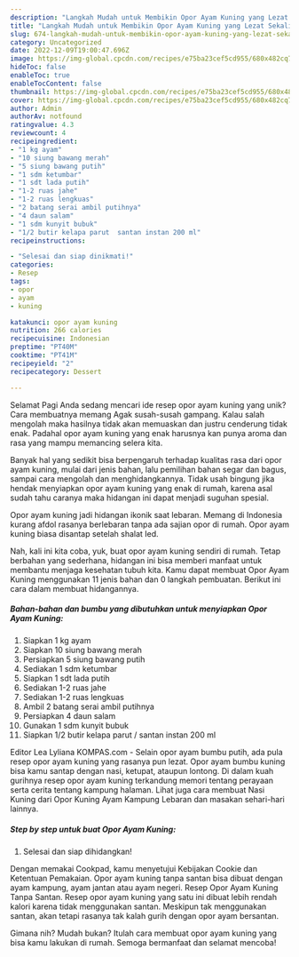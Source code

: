 ```yaml
---
description: "Langkah Mudah untuk Membikin Opor Ayam Kuning yang Lezat Sekali, Lezat"
title: "Langkah Mudah untuk Membikin Opor Ayam Kuning yang Lezat Sekali, Lezat"
slug: 674-langkah-mudah-untuk-membikin-opor-ayam-kuning-yang-lezat-sekali-lezat
category: Uncategorized
date: 2022-12-09T19:00:47.696Z
image: https://img-global.cpcdn.com/recipes/e75ba23cef5cd955/680x482cq70/opor-ayam-kuning-foto-resep-utama.jpg
hideToc: false
enableToc: true
enableTocContent: false
thumbnail: https://img-global.cpcdn.com/recipes/e75ba23cef5cd955/680x482cq70/opor-ayam-kuning-foto-resep-utama.jpg
cover: https://img-global.cpcdn.com/recipes/e75ba23cef5cd955/680x482cq70/opor-ayam-kuning-foto-resep-utama.jpg
author: Admin
authorAv: notfound
ratingvalue: 4.3
reviewcount: 4
recipeingredient:
- "1 kg ayam"
- "10 siung bawang merah"
- "5 siung bawang putih"
- "1 sdm ketumbar"
- "1 sdt lada putih"
- "1-2 ruas jahe"
- "1-2 ruas lengkuas"
- "2 batang serai ambil putihnya"
- "4 daun salam"
- "1 sdm kunyit bubuk"
- "1/2 butir kelapa parut  santan instan 200 ml"
recipeinstructions:

- "Selesai dan siap dinikmati!"
categories:
- Resep
tags:
- opor
- ayam
- kuning

katakunci: opor ayam kuning 
nutrition: 266 calories
recipecuisine: Indonesian
preptime: "PT40M"
cooktime: "PT41M"
recipeyield: "2"
recipecategory: Dessert

---
```



Selamat Pagi Anda sedang mencari ide resep opor ayam kuning yang unik? Cara membuatnya memang Agak susah-susah gampang. Kalau salah mengolah maka hasilnya tidak akan memuaskan dan justru cenderung tidak enak. Padahal opor ayam kuning yang enak harusnya kan punya aroma dan rasa yang mampu memancing selera kita.


Banyak hal yang sedikit bisa berpengaruh terhadap kualitas rasa dari opor ayam kuning, mulai dari jenis bahan, lalu pemilihan bahan segar dan bagus, sampai cara mengolah dan menghidangkannya. Tidak usah bingung jika hendak menyiapkan opor ayam kuning yang enak di rumah, karena asal sudah tahu caranya maka hidangan ini dapat menjadi suguhan spesial.

Opor ayam kuning jadi hidangan ikonik saat lebaran. Memang di Indonesia kurang afdol rasanya berlebaran tanpa ada sajian opor di rumah. Opor ayam kuning biasa disantap setelah shalat Ied.


Nah, kali ini kita coba, yuk, buat opor ayam kuning sendiri di rumah. Tetap berbahan yang sederhana, hidangan ini bisa memberi manfaat untuk membantu menjaga kesehatan tubuh kita. Kamu dapat membuat Opor Ayam Kuning menggunakan 11 jenis bahan dan 0 langkah pembuatan. Berikut ini cara dalam membuat hidangannya.

<!--inarticleads1-->

##### Bahan-bahan dan bumbu yang dibutuhkan untuk menyiapkan Opor Ayam Kuning:

1. Siapkan 1 kg ayam
1. Siapkan 10 siung bawang merah
1. Persiapkan 5 siung bawang putih
1. Sediakan 1 sdm ketumbar
1. Siapkan 1 sdt lada putih
1. Sediakan 1-2 ruas jahe
1. Sediakan 1-2 ruas lengkuas
1. Ambil 2 batang serai ambil putihnya
1. Persiapkan 4 daun salam
1. Gunakan 1 sdm kunyit bubuk
1. Siapkan 1/2 butir kelapa parut / santan instan 200 ml


Editor Lea Lyliana KOMPAS.com - Selain opor ayam bumbu putih, ada pula resep opor ayam kuning yang rasanya pun lezat. Opor ayam bumbu kuning bisa kamu santap dengan nasi, ketupat, ataupun lontong. Di dalam kuah gurihnya resep opor ayam kuning terkandung memori tentang perayaan serta cerita tentang kampung halaman. Lihat juga cara membuat Nasi Kuning dari Opor Kuning Ayam Kampung Lebaran dan masakan sehari-hari lainnya. 

<!--inarticleads2-->

##### Step by step untuk buat Opor Ayam Kuning:


1. Selesai dan siap dihidangkan!

Dengan memakai Cookpad, kamu menyetujui Kebijakan Cookie dan Ketentuan Pemakaian. Opor ayam kuning tanpa santan bisa dibuat dengan ayam kampung, ayam jantan atau ayam negeri. Resep Opor Ayam Kuning Tanpa Santan. Resep opor ayam kuning yang satu ini dibuat lebih rendah kalori karena tidak menggunakan santan. Meskipun tak menggunakan santan, akan tetapi rasanya tak kalah gurih dengan opor ayam bersantan. 

Gimana nih? Mudah bukan? Itulah cara membuat opor ayam kuning yang bisa kamu lakukan di rumah. Semoga bermanfaat dan selamat mencoba!
